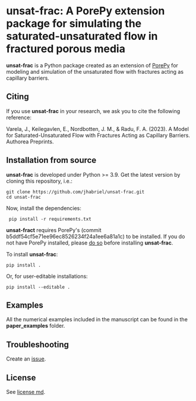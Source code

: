 # unsat-frac: A PorePy extension package for simulating the saturated-unsaturated flow in fractured porous media

**unsat-frac** is a Python package created as an extension of [PorePy](https://github.com/pmgbergen/porepy) for modeling and simulation of the unsaturated 
flow with fractures acting as capillary barriers.

## Citing

If you use **unsat-frac** in your research, we ask you to cite the following reference:

Varela, J., Keilegavlen, E., Nordbotten, J. M., & Radu, F. A. (2023). A Model for Saturated-Unsaturated Flow with Fractures Acting as Capillary Barriers. Authorea Preprints.

## Installation from source

**unsat-frac** is developed under Python >= 3.9. Get the latest version by cloning this repository, i.e.:

    git clone https://github.com/jhabriel/unsat-frac.git
    cd unsat-frac

Now, install the dependencies:

     pip install -r requirements.txt

**unsat-fract** requires PorePy's (commit b5ddf54cf5e71ee96ec8526234f24a1ee6a81a1c) 
to be installed. If you do not have PorePy installed, please 
[do so](https://github.com/pmgbergen/porepy/blob/develop/Install.md) before installing **unsat-frac**.

To install **unsat-frac**:

    pip install .

Or, for user-editable installations:

    pip install --editable .

## Examples

All the numerical examples included in the manuscript can be found in the **paper_examples** folder.

## Troubleshooting
Create an [issue](https://github.com/jhabriel/unsat-frac).

## License
See [license md](./LICENSE.md).
